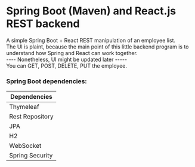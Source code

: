 # Spring Boot (Maven) and React.js REST backend
A simple Spring Boot + React REST manipulation of an employee list.
<br>The UI is plaint, because the main point of this little backend program is to understand how Spring and React can work together.
<br>         ---- Nonetheless, UI might be updated later -----
<br>You can GET, POST, DELETE, PUT the employee.

### Spring Boot dependencies:

**Dependencies**  | 
------------- | 
Thymeleaf     | 
Rest Repository     | 
JPA           |
H2            |
WebSocket     |
Spring Security |

